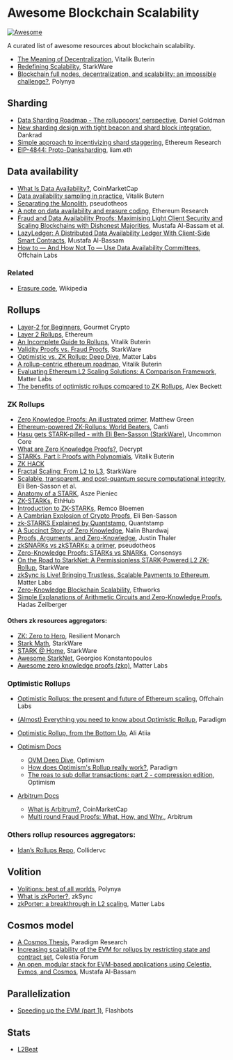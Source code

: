 # Awesome Blockchain Scalability
[![Awesome](https://cdn.rawgit.com/sindresorhus/awesome/d7305f38d29fed78fa85652e3a63e154dd8e8829/media/badge.svg)](https://github.com/sindresorhus/awesome)

A curated list of awesome resources about blockchain scalability.

- [The Meaning of Decentralization](https://medium.com/@VitalikButerin/the-meaning-of-decentralization-a0c92b76a274), Vitalik Buterin
- [Redefining Scalability](https://medium.com/starkware/redefining-scalability-5aa11ffc5880), StarkWare
- [Blockchain full nodes, decentralization, and scalability: an impossible challenge?](https://polynya.medium.com/blockchain-full-nodes-decentralization-and-scalability-an-impossible-challenge-d77df0944bbf), Polynya

## Sharding
- [Data Sharding Roadmap - The rollupooors' perspective](https://soundcloud.com/daniel-goldman-84321635/data-sharding-roadmap-a-rollups-perspective?utm_campaign=social_sharing&utm_source=mobi&utm_terms=social_sharing_on_mobi.control), Daniel Goldman
- [New sharding design with tight beacon and shard block integration](https://notes.ethereum.org/@dankrad/new_sharding), Dankrad
- [Simple approach to incentivizing shard staggering](https://ethresear.ch/t/simple-approach-to-incentivizing-shard-staggering/9149), Ethereum Research
- [EIP-4844: Proto-Danksharding](https://www.eip4844.com/), liam.eth

## Data availability
- [What Is Data Availability?](https://coinmarketcap.com/alexandria/article/what-is-data-availability), CoinMarketCap
- [Data availability sampling in practice](https://notes.ethereum.org/@vbuterin/r1v8VCULP), Vitalik Butern
- [Separating the Monolith](https://mirror.xyz/pseudotheos.eth/SAg6yMZqd-z-BzFsKjLpZaZ9Rbv2ZEMtYT7mwvDiH94), pseudotheos
- [A note on data availability and erasure coding](https://github.com/ethereum/research/wiki/A-note-on-data-availability-and-erasure-coding), Ethereum Research
- [Fraud and Data Availability Proofs: Maximising Light Client Security and Scaling Blockchains with Dishonest Majorities](https://arxiv.org/pdf/1809.09044.pdf), Mustafa Al-Bassam et al.
- [LazyLedger: A Distributed Data Availability Ledger With Client-Side Smart Contracts](https://arxiv.org/pdf/1905.09274.pdf), Mustafa Al-Bassam
- [How to — And How Not To — Use Data Availability Committees](https://medium.com/offchainlabs/how-to-and-how-not-to-use-data-availability-committees-394a91e977c0), Offchain Labs

### Related
- [Erasure code](https://en.wikipedia.org/wiki/Erasure_code), Wikipedia

## Rollups

- [Layer-2 for Beginners](https://gourmetcrypto.substack.com/p/layer-2-for-beginners), Gourmet Crypto
- [Layer 2 Rollups](https://ethereum.org/en/developers/docs/scaling/layer-2-rollups/), Ethereum
- [An Incomplete Guide to Rollups](https://vitalik.ca/general/2021/01/05/rollup.html), Vitalik Buterin
- [Validity Proofs vs. Fraud Proofs](https://medium.com/starkware/validity-proofs-vs-fraud-proofs-4ef8b4d3d87a), StarkWare
- [Optimistic vs. ZK Rollup: Deep Dive](https://blog.matter-labs.io/optimistic-vs-zk-rollup-deep-dive-ea141e71e075), Matter Labs
- [A rollup-centric ethereum roadmap](https://ethereum-magicians.org/t/a-rollup-centric-ethereum-roadmap/4698), Vitalik Buterin
- [Evaluating Ethereum L2 Scaling Solutions: A Comparison Framework](https://blog.matter-labs.io/evaluating-ethereum-l2-scaling-solutions-a-comparison-framework-b6b2f410f955), Matter Labs
- [The benefits of optimistic rollups compared to ZK Rollups](https://www.alexbeckett.xyz/the-benefits-of-optimistic-rollups-compared-to-zk-rollups/), Alex Beckett

### ZK Rollups
- [Zero Knowledge Proofs: An illustrated primer](https://blog.cryptographyengineering.com/2014/11/27/zero-knowledge-proofs-illustrated-primer/), Matthew Green
- [Ethereum-powered ZK-Rollups: World Beaters](https://hackmd.io/@canti/rkUT0BD8K), Canti
- [Hasu gets STARK-pilled - with Eli Ben-Sasson (StarkWare)](https://www.youtube.com/watch?v=-6BtBUbiUIU), Uncommon Core
- [What are Zero Knowledge Proofs?](https://decrypt.co/resources/zero-knowledge-proofs-explained-learn-guide), Decrypt
- [STARKs, Part I: Proofs with Polynomials](https://vitalik.ca/general/2017/11/09/starks_part_1.html), Vitalik Buterin
- [ZK HACK](https://www.zkhack.dev/)
- [Fractal Scaling: From L2 to L3](https://medium.com/starkware/fractal-scaling-from-l2-to-l3-7fe238ecfb4f), StarkWare
- [Scalable, transparent, and post-quantum secure computational integrity](https://eprint.iacr.org/2018/046.pdf), Eli Ben-Sasson et al.
- [Anatomy of a STARK](https://aszepieniec.github.io/stark-anatomy/), Asze Pieniec
- [ZK-STARKs](https://docs.ethhub.io/ethereum-roadmap/layer-2-scaling/zk-starks/), EthHub
- [Introduction to ZK-STARKs](https://hackmd.io/@_33nsoRFQwGYh2T1-T9lqQ/rJHYnQ3Z4), Remco Bloemen
- [A Cambrian Explosion of Crypto Proofs](https://nakamoto.com/cambrian-explosion-of-crypto-proofs/), Eli Ben-Sasson
- [zk-STARKS Explained by Quantstamp](https://www.youtube.com/watch?v=kk1Oo42TVQk), Quantstamp
- [A Succinct Story of Zero Knowledge](https://nibnalin.me/assets/zk.pdf), Nalin Bhardwaj
- [Proofs, Arguments, and Zero-Knowledge](https://people.cs.georgetown.edu/jthaler/ProofsArgsAndZK.pdf), Justin Thaler
- [zkSNARKs vs zkSTARKs: a primer](https://mirror.xyz/pseudotheos.eth/_LAi4cCFz2gaC-3WgNmri1eTvckA32L7v31A8saJvqg), pseudotheos
- [Zero-Knowledge Proofs: STARKs vs SNARKs](https://consensys.net/blog/blockchain-explained/zero-knowledge-proofs-starks-vs-snarks/), Consensys
- [On the Road to StarkNet: A Permissionless STARK-Powered L2 ZK-Rollup](https://medium.com/starkware/on-the-road-to-starknet-a-permissionless-stark-powered-l2-zk-rollup-83be53640880), StarkWare
- [zkSync is Live! Bringing Trustless, Scalable Payments to Ethereum](https://blog.matter-labs.io/zksync-is-live-bringing-trustless-scalable-payments-to-ethereum-9c634b3e6823), Matter Labs
- [Zero-Knowledge Blockchain Scalability](https://ethworks.io/assets/download/zero-knowledge-blockchain-scaling-ethworks.pdf), Ethworks
- [Simple Explanations of Arithmetic Circuits and Zero-Knowledge Proofs](https://medium.com/web3studio/simple-explanations-of-arithmetic-circuits-and-zero-knowledge-proofs-806e59a79785), Hadas Zeilberger

#### Others zk resources aggregators:
- [ZK: Zero to Hero](https://resilient-monarch-9ed.notion.site/ZK-Zero-to-Hero-ea37754ba8e445648e96b9cc78e47c7a), Resilient Monarch
- [Stark Math](https://medium.com/starkware/tagged/stark-math), StarkWare
- [STARK @ Home](https://www.youtube.com/playlist?list=PLcIyXLwiPilUFGw7r2uyWerOkbx4GFMXq), StarkWare
- [Awesome StarkNet](https://github.com/gakonst/awesome-starknet), Georgios Konstantopoulos
- [Awesome zero knowledge proofs (zkp)](https://github.com/matter-labs/awesome-zero-knowledge-proofs), Matter Labs

### Optimistic Rollups
- [Optimistic Rollups: the present and future of Ethereum scaling](https://medium.com/offchainlabs/optimistic-rollups-the-present-and-future-of-ethereum-scaling-60fb9067ae87), Offchain Labs
- [(Almost) Everything you need to know about Optimistic Rollup](https://www.paradigm.xyz/2021/01/almost-everything-you-need-to-know-about-optimistic-rollup/), Paradigm
- [Optimistic Rollup, from the Bottom Up](https://gourmetcrypto.substack.com/p/optimistic-rollups-from-the-bottom?s=r), Ali Atiia

- [Optimism Docs](https://community.optimism.io/)
  + [OVM Deep Dive](https://medium.com/ethereum-optimism/ovm-deep-dive-a300d1085f52), Optimism
  + [How does Optimism's Rollup really work?](https://research.paradigm.xyz/optimism), Paradigm
  + [The roas to sub dollar transactions: part 2 - compression edition](https://medium.com/ethereum-optimism/the-road-to-sub-dollar-transactions-part-2-compression-edition-6bb2890e3e92), Optimism
- [Arbitrum Docs](https://developer.offchainlabs.com/docs/inside_arbitrum)
  + [What is Arbitrum?](https://coinmarketcap.com/alexandria/article/what-is-arbitrum), CoinMarketCap
  + [Multi round Fraud Proofs: What, How, and Why.](https://www.youtube.com/watch?v=NxvGatp9dIE), Arbitrum

### Others rollup resources aggregators:
- [Idan’s Rollups Repo](https://collidervc.notion.site/collidervc/Idan-s-Rollups-Repo-f285c6d85d4b41e8a3a37c54aa140f87), Collidervc

## Volition
- [Volitions: best of all worlds](https://polynya.medium.com/volitions-best-of-all-worlds-cfd313aec9a8), Polynya
- [What is zkPorter?](https://zksync.io/zkevm/#what-is-zkporter), zkSync
- [zkPorter: a breakthrough in L2 scaling](https://blog.matter-labs.io/zkporter-a-breakthrough-in-l2-scaling-ed5e48842fbf), Matter Labs

## Cosmos model
- [A Cosmos Thesis](https://research.paradigm.xyz/cosmos-thesis), Paradigm Research
- [Increasing scalability of the EVM for rollups by restricting state and contract set](https://forum.celestia.org/t/increasing-scalability-of-the-evm-for-rollups-by-restricting-state-and-contract-set/78), Celestia Forum
- [An open, modular stack for EVM-based applications using Celestia, Evmos, and Cosmos](https://forum.celestia.org/t/an-open-modular-stack-for-evm-based-applications-using-celestia-evmos-and-cosmos/89), Mustafa Al-Bassam

## Parallelization
- [Speeding up the EVM (part 1)](https://writings.flashbots.net/research/speeding-up-evm-part-1/), Flashbots

## Stats
- [L2Beat](https://l2beat.com/)
